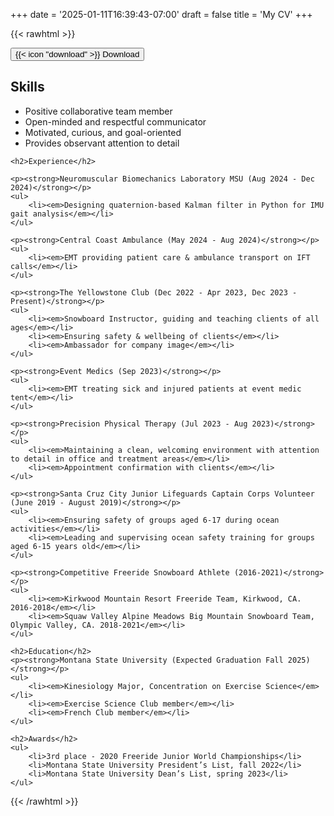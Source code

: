 +++
date = '2025-01-11T16:39:43-07:00'
draft = false
title = 'My CV'
+++

{{< rawhtml >}}

<div class="flex justify-center mb-6">
    <a href="/Adrien-Babet-CV.pdf" download>
        <button class="py-2 px-4 bg-blue-500 text-white font-semibold rounded-lg hover:bg-blue-600">
            {{< icon "download" >}} Download
        </button>
    </a>
</div>

<div class="cv-content mx-auto px-6 pb-6 pt-0 border rounded-lg shadow-md bg-orange-50">
    <h2>Skills</h2>
    <ul>
        <li>Positive collaborative team member</li>
        <li>Open-minded and respectful communicator</li>
        <li>Motivated, curious, and goal-oriented</li>
        <li>Provides observant attention to detail</li>
    </ul>

    <h2>Experience</h2>

    <p><strong>Neuromuscular Biomechanics Laboratory MSU (Aug 2024 - Dec 2024)</strong></p>
    <ul>
        <li><em>Designing quaternion-based Kalman filter in Python for IMU gait analysis</em></li>
    </ul>

    <p><strong>Central Coast Ambulance (May 2024 - Aug 2024)</strong></p>
    <ul>
        <li><em>EMT providing patient care & ambulance transport on IFT calls</em></li>
    </ul>

    <p><strong>The Yellowstone Club (Dec 2022 - Apr 2023, Dec 2023 - Present)</strong></p>
    <ul>
        <li><em>Snowboard Instructor, guiding and teaching clients of all ages</em></li>
        <li><em>Ensuring safety & wellbeing of clients</em></li>
        <li><em>Ambassador for company image</em></li>
    </ul>

    <p><strong>Event Medics (Sep 2023)</strong></p>
    <ul>
        <li><em>EMT treating sick and injured patients at event medic tent</em></li>
    </ul>

    <p><strong>Precision Physical Therapy (Jul 2023 - Aug 2023)</strong></p>
    <ul>
        <li><em>Maintaining a clean, welcoming environment with attention to detail in office and treatment areas</em></li>
        <li><em>Appointment confirmation with clients</em></li>
    </ul>

    <p><strong>Santa Cruz City Junior Lifeguards Captain Corps Volunteer (June 2019 - August 2019)</strong></p>
    <ul>
        <li><em>Ensuring safety of groups aged 6-17 during ocean activities</em></li>
        <li><em>Leading and supervising ocean safety training for groups aged 6-15 years old</em></li>
    </ul>

    <p><strong>Competitive Freeride Snowboard Athlete (2016-2021)</strong></p>
    <ul>
        <li><em>Kirkwood Mountain Resort Freeride Team, Kirkwood, CA. 2016-2018</em></li>
        <li><em>Squaw Valley Alpine Meadows Big Mountain Snowboard Team, Olympic Valley, CA. 2018-2021</em></li>
    </ul>

    <h2>Education</h2>
    <p><strong>Montana State University (Expected Graduation Fall 2025)</strong></p>
    <ul>
        <li><em>Kinesiology Major, Concentration on Exercise Science</em></li>
        <li><em>Exercise Science Club member</em></li>
        <li><em>French Club member</em></li>
    </ul>

    <h2>Awards</h2>
    <ul>
        <li>3rd place - 2020 Freeride Junior World Championships</li>
        <li>Montana State University President’s List, fall 2022</li>
        <li>Montana State University Dean’s List, spring 2023</li>
    </ul>
</div>
{{< /rawhtml >}}